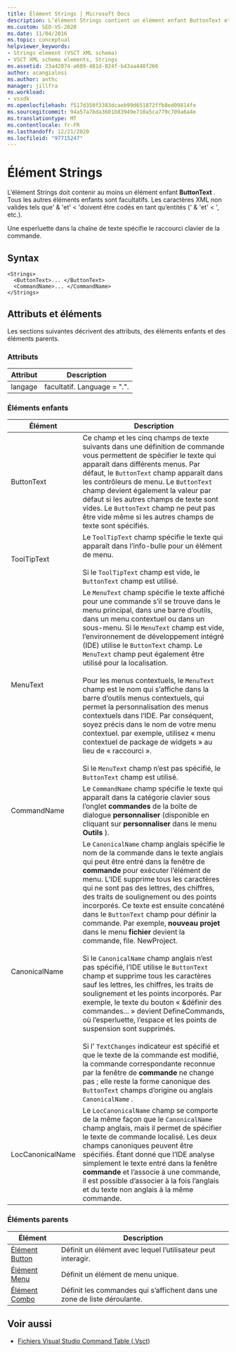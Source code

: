 ```yaml
---
title: Élément Strings | Microsoft Docs
description: L’élément Strings contient un élément enfant ButtonText et d’autres éléments enfants facultatifs. Une esperluette dans la chaîne de texte spécifie un raccourci clavier.
ms.custom: SEO-VS-2020
ms.date: 11/04/2016
ms.topic: conceptual
helpviewer_keywords:
- Strings element (VSCT XML schema)
- VSCT XML schema elements, Strings
ms.assetid: 23a42074-a689-481d-824f-b43aa448f266
author: acangialosi
ms.author: anthc
manager: jillfra
ms.workload:
- vssdk
ms.openlocfilehash: f517d350f3383dcaeb99d651872ffb8ed09814fe
ms.sourcegitcommit: 94a57a7bda3601b83949e710a5ca779c709a6a4e
ms.translationtype: MT
ms.contentlocale: fr-FR
ms.lasthandoff: 12/21/2020
ms.locfileid: "97715247"
---
```

# <a name="strings-element"></a>Élément Strings
L’élément Strings doit contenir au moins un élément enfant **ButtonText** . Tous les autres éléments enfants sont facultatifs. Les caractères XML non valides tels que' & 'et' < 'doivent être codés en tant qu’entités (' &amp; 'et' &lt; ', etc.).

 Une esperluette dans la chaîne de texte spécifie le raccourci clavier de la commande.

## <a name="syntax"></a>Syntax

```
<Strings>
  <ButtonText>... </ButtonText>
  <CommandName>... </CommandName>
</Strings>
```

## <a name="attributes-and-elements"></a>Attributs et éléments
 Les sections suivantes décrivent des attributs, des éléments enfants et des éléments parents.

### <a name="attributes"></a>Attributs

|Attribut|Description|
|---------------|-----------------|
|langage|facultatif. Language = ".".|

### <a name="child-elements"></a>Éléments enfants

|Élément|Description|
|-------------|-----------------|
|ButtonText|Ce champ et les cinq champs de texte suivants dans une définition de commande vous permettent de spécifier le texte qui apparaît dans différents menus. Par défaut, le `ButtonText` champ apparaît dans les contrôleurs de menu. Le `ButtonText` champ devient également la valeur par défaut si les autres champs de texte sont vides. Le `ButtonText` champ ne peut pas être vide même si les autres champs de texte sont spécifiés.|
|ToolTipText|Le `ToolTipText` champ spécifie le texte qui apparaît dans l’info-bulle pour un élément de menu.<br /><br /> Si le `ToolTipText` champ est vide, le `ButtonText` champ est utilisé.|
|MenuText|Le `MenuText` champ spécifie le texte affiché pour une commande s’il se trouve dans le menu principal, dans une barre d’outils, dans un menu contextuel ou dans un sous-menu. Si le `MenuText` champ est vide, l’environnement de développement intégré (IDE) utilise le `ButtonText` champ. Le `MenuText` champ peut également être utilisé pour la localisation.<br /><br /> Pour les menus contextuels, le `MenuText` champ est le nom qui s’affiche dans la barre d’outils menus contextuels, qui permet la personnalisation des menus contextuels dans l’IDE. Par conséquent, soyez précis dans le nom de votre menu contextuel. par exemple, utilisez « menu contextuel de package de widgets » au lieu de « raccourci ».<br /><br /> Si le `MenuText` champ n’est pas spécifié, le `ButtonText` champ est utilisé.|
|CommandName|Le `CommandName` champ spécifie le texte qui apparaît dans la catégorie clavier sous l’onglet **commandes** de la boîte de dialogue **personnaliser** (disponible en cliquant sur **personnaliser** dans le menu **Outils** ).|
|CanonicalName|Le `CanonicalName` champ anglais spécifie le nom de la commande dans le texte anglais qui peut être entré dans la fenêtre de **commande** pour exécuter l’élément de menu. L’IDE supprime tous les caractères qui ne sont pas des lettres, des chiffres, des traits de soulignement ou des points incorporés. Ce texte est ensuite concaténé dans le `ButtonText` champ pour définir la commande. Par exemple, **nouveau projet** dans le menu **fichier** devient la commande, file. NewProject.<br /><br /> Si le `CanonicalName` champ anglais n’est pas spécifié, l’IDE utilise le `ButtonText` champ et supprime tous les caractères sauf les lettres, les chiffres, les traits de soulignement et les points incorporés. Par exemple, le texte du bouton « &définir des commandes... » devient DefineCommands, où l’esperluette, l’espace et les points de suspension sont supprimés.<br /><br /> Si l' `TextChanges` indicateur est spécifié et que le texte de la commande est modifié, la commande correspondante reconnue par la fenêtre de **commande** ne change pas ; elle reste la forme canonique des `ButtonText` champs d’origine ou anglais `CanonicalName` .|
|LocCanonicalName|Le `LocCanonicalName` champ se comporte de la même façon que le `CanonicalName` champ anglais, mais il permet de spécifier le texte de commande localisé. Les deux champs canoniques peuvent être spécifiés. Étant donné que l’IDE analyse simplement le texte entré dans la fenêtre **commande** et l’associe à une commande, il est possible d’associer à la fois l’anglais et du texte non anglais à la même commande.|

### <a name="parent-elements"></a>Éléments parents

|Élément|Description|
|-------------|-----------------|
|[Élément Button](../extensibility/button-element.md)|Définit un élément avec lequel l’utilisateur peut interagir.|
|[Élément Menu](../extensibility/menu-element.md)|Définit un élément de menu unique.|
|[Élément Combo](../extensibility/combo-element.md)|Définit les commandes qui s’affichent dans une zone de liste déroulante.|

## <a name="see-also"></a>Voir aussi
- [Fichiers Visual Studio Command Table (.Vsct)](../extensibility/internals/visual-studio-command-table-dot-vsct-files.md)
